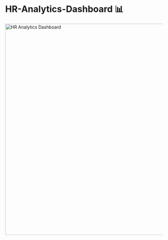 # HR-Analytics-Dashboard 📊 

<img width="676" alt="HR Analytics Dashboard" src="https://github.com/moadhamousti/HR-Analytics-Dashboard/assets/118165767/ebfa3891-9709-4a24-8a35-a30b3d05dfbd">
